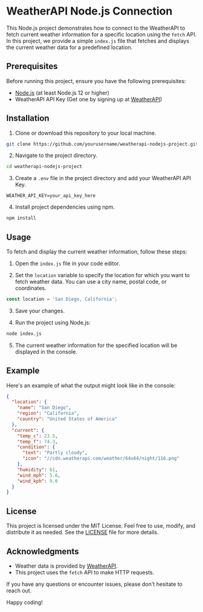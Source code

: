 # WeatherAPI Node.js Connection

This Node.js project demonstrates how to connect to the WeatherAPI to fetch current weather information for a specific location using the `fetch` API. In this project, we provide a simple `index.js` file that fetches and displays the current weather data for a predefined location.

## Prerequisites

Before running this project, ensure you have the following prerequisites:

- [Node.js](https://nodejs.org/) (at least Node.js 12 or higher)
- WeatherAPI API Key (Get one by signing up at [WeatherAPI](https://www.weatherapi.com/))

## Installation

1. Clone or download this repository to your local machine.

```bash
git clone https://github.com/yourusername/weatherapi-nodejs-project.git
```

2. Navigate to the project directory.

```bash
cd weatherapi-nodejs-project
```

3. Create a `.env` file in the project directory and add your WeatherAPI API Key.

```plaintext
WEATHER_API_KEY=your_api_key_here
```

4. Install project dependencies using npm.

```bash
npm install
```

## Usage

To fetch and display the current weather information, follow these steps:

1. Open the `index.js` file in your code editor.

2. Set the `location` variable to specify the location for which you want to fetch weather data. You can use a city name, postal code, or coordinates.

```javascript
const location = 'San Diego, California';
```

3. Save your changes.

4. Run the project using Node.js:

```bash
node index.js
```

5. The current weather information for the specified location will be displayed in the console.

## Example

Here's an example of what the output might look like in the console:

```json
{
  "location": {
    "name": "San Diego",
    "region": "California",
    "country": "United States of America"
  },
  "current": {
    "temp_c": 23.5,
    "temp_f": 74.3,
    "condition": {
      "text": "Partly cloudy",
      "icon": "//cdn.weatherapi.com/weather/64x64/night/116.png"
    },
    "humidity": 61,
    "wind_mph": 5.6,
    "wind_kph": 9.0
  }
}
```

## License

This project is licensed under the MIT License. Feel free to use, modify, and distribute it as needed. See the [LICENSE](LICENSE) file for more details.

## Acknowledgments

- Weather data is provided by [WeatherAPI](https://www.weatherapi.com/).
- This project uses the `fetch` API to make HTTP requests.

If you have any questions or encounter issues, please don't hesitate to reach out.

Happy coding!